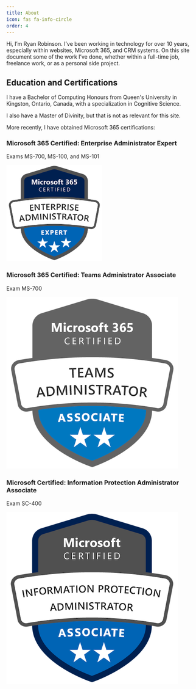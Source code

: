 ```yaml
---
title: About
icon: fas fa-info-circle
order: 4
---
```



Hi, I’m Ryan Robinson. I’ve been working in technology for over 10 years, especially within websites, Microsoft 365, and CRM systems. On this site document some of the work I’ve done, whether within a full-time job, freelance work, or as a personal side project.

## Education and Certifications

I have a Bachelor of Computing Honours from Queen's University in Kingston, Ontario, Canada, with a specialization in Cognitive Science.

I also have a Master of Divinity, but that is not as relevant for this site.

More recently, I have obtained Microsoft 365 certifications:

### Microsoft 365 Certified: Enterprise Administrator Expert

Exams MS-700, MS-100, and MS-101

<img style="width: 50%;" src="../assets/microsoft-365-certified-enterprise-administrator-expert.png" alt="Enterprise Administrator badge" />

### Microsoft 365 Certified: Teams Administrator Associate 

Exam MS-700

![Microsoft Teams Administrator Associate badge](../assets/microsoft-365-certified-teams-administrator-associate.png "Teams Administrator badge")

### Microsoft Certified: Information Protection Administrator Associate

Exam SC-400

![Microsoft Information Protection Administrator Associate badge](../assets/microsoft-certified-information-protection-administrator-associate.png "Information Protection Administrator badge")